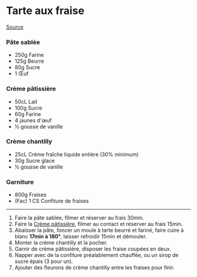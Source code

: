 # Tarte aux fraise

[Source](https://lacuisinedannie.20minutes.fr/recette-tarte-aux-fraises-avec-creme-patissiere-413.html)

### Pâte sablée

- 250g Farine
- 125g Beurre
- 80g Sucre
- 1 Œuf

### Crème pâtissière

- 50cL Lait
- 100g Sucre
- 60g Farine
- 4 jaunes d'œuf
- ½ gousse de vanille

### Crème chantilly

- 25cL Crème fraîche liquide entière (30% minimum)
- 30g Sucre glace
- ½ gousse de vanille

### Garniture

- 800g Fraises
- (Fac) 1 CS Confiture de fraises

---

1. Faire la pâte sablée, filmer et réserver au frais 30min.
2. Faire la [Crème pâtissière](creme-patissiere.md), filmer au contact et réserver au frais 15min.
3. Abaisser la pâte, foncer un moule à tarte beurré et fariné, faire cuire à blanc **17min à 180°**, laisser refroidir 15min et démouler.
4. Monter la crème chantilly et la pocher.
5. Garnir de crème pâtissière, disposer les fraise coupées en deux.
6. Napper avec de la confiture préalablement chauffée, ou un sirop de sucre épais (3 pour un).
7. Ajouter  des fleurons de crème chantilly entre les fraises pour finir.
